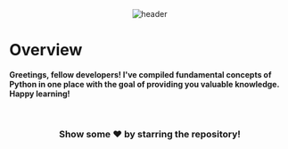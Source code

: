 <div align="center">
<img src="https://iili.io/HpmiyYX.png" alt="header" />
</div>

# Overview
<b>Greetings, fellow developers! I've compiled fundamental concepts of Python in one place with the goal of providing you valuable knowledge. Happy learning!</b>

<br>

<div align="center">
<h3>Show some ❤️ by starring the repository!</h3>
</div>
